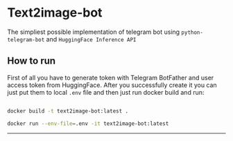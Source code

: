 # Text2image-bot
The simpliest possible implementation of telegram bot using `python-telegram-bot` and `HuggingFace Inference API`

## How to run
First of all you have to generate token with Telegram BotFather and user access token from HuggingFace.
After you successfully create it you can just put them to local `.env` file and then just run docker build and run:

```bash

docker build -t text2image-bot:latest .

docker run --env-file=.env -it text2image-bot:latest
```

---
